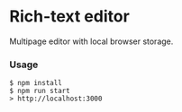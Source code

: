 Rich-text editor
=====================

Multipage editor with local browser storage.

### Usage

```
$ npm install
$ npm run start
> http://localhost:3000
```
